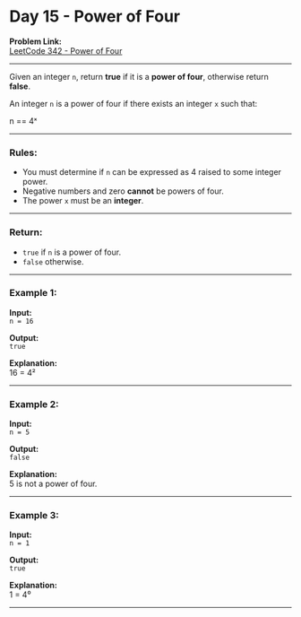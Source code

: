 # Day 15 - Power of Four

**Problem Link:**  
[LeetCode 342 - Power of Four](https://leetcode.com/problems/power-of-four/)

--- 

Given an integer `n`, return **true** if it is a **power of four**, otherwise return **false**.  

An integer `n` is a power of four if there exists an integer `x` such that:  

n == 4ˣ  

---

### Rules:

- You must determine if `n` can be expressed as 4 raised to some integer power.  
- Negative numbers and zero **cannot** be powers of four.  
- The power `x` must be an **integer**.  

---

### Return:

- `true` if `n` is a power of four.  
- `false` otherwise.  

---

### Example 1:

**Input:**  
`n = 16`  

**Output:**  
`true`  

**Explanation:**  
16 = 4²  

---

### Example 2:

**Input:**  
`n = 5`  

**Output:**  
`false`  

**Explanation:**  
5 is not a power of four.  

---

### Example 3:

**Input:**  
`n = 1`  

**Output:**  
`true`  

**Explanation:**  
1 = 4⁰  

---


